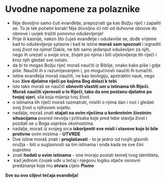 # Uvodne napomene za polaznike

-   Nije dovoljno samo čuti evanđelje, prepoznati ga kao Božju riječ i zapaliti se. To je tek početni korak! Nije dovoljno ići niti od duhovne obnove do obnove i uvijek tražiti ponovno oduševljenje!
-   Prije ili kasnije, nakon što čuješ evanđelje i oduševiše se, dođe vrijeme kad to oduševljenje splasne i kad te istine **moraš sam spoznati** i izgraditi svoj _život na njima_! Dakle, ne biti samo jedanput oduševljen za njih, nego ih urezati u svoje srce, živjeti po njima i biti utjelovljenje tih riječi i kroz njih gledati sve ostalo.
- da bi to mogao Božju riječ moraš naučiti iz Biblije, onako kako piše i gdje piše. Naučiti ih s razumijevanjem i, po mogućnosti naučiti ih tumačiti.  
- istine evanđelja moraš naučiti, ne kao teologiju, apstraktni nauk, nego kao **žive djelatne riječi po kojima Bog dolazi k tebi**. 
- isto tako moraš se naučiti **obnoviti vlastiti um u istinama tih Riječi. Moraš naučiti vjerovati u te Riječi, tako da one postanu djelatne po tvojoj vjeri**, sila koja mijenja tvoj život. 
- o istinama tih riječi moraš razmatrati, misliti o njima dan i noć i gledati svoj život u njihovom svjetlu.      
-  nadalje, moraš znati **stajati na ovim riječima u konkretnim životnim situacijama** posred nevolja i pritisaka koje pred tebe stavlja život i pozdati se u Boga usprkos okolnostima.
- nadalje, moraš iz svojeg srca **iskorijeniti sve misli i stavove koje bi bile protivne** ovim mislima - **UTVRDE**   <!--❗napravi karticu utvrde i ovdje poveži ... imam karticu utvrde u fizičkom zettelkastenu-->
- Ove istine moraš znati i **proglašavati** - to je jedno od tvojih glavnih oružja - biti u suglasnosti sa tim istinama i onda kada se sve čini suprotno
- znati **hodati u ovim istinama** - one moraju postati temelj tvog identiteta,  
-    kad jednom čovjek uđe u tečaj i njegovu logiku stječe osnovni predznanje koje mu **otvara** cijelo **Pismo**  

**Sve su ovo ciljevi tečaja evanđelja!**
